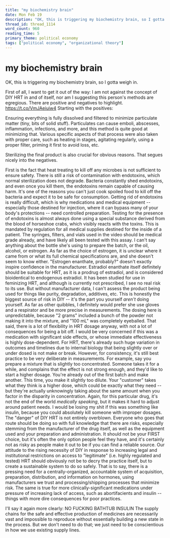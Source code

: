 ```yaml
---
title: "my biochemistry brain"
date: Mon Feb 19
description: "OK, this is triggering my biochemistry brain, so I gotta weigh in."
thread_id: thread_1114
word_count: 960
reading_time: 5
primary_theme: political economy
tags: ["political economy", "organizational theory"]
---
```


# my biochemistry brain

OK, this is triggering my biochemistry brain, so I gotta weigh in.

First of all, I want to get it out of the way: I am not against the concept of DIY HRT in and of itself, nor am I suggesting this person's methods are egregious. There are positive and negatives to highlight. https://t.co/VmJAeiuiw4 Starting with the positives:

Ensuring everything is fully dissolved and filtered to minimize particulate matter (tiny, bits of solid stuff). Particulates can cause emboli, abscesses, inflammation, infections, and more, and this method is quite good at minimizing that. Various specific aspects of that process were also taken with proper care, such as heating in stages, agitating regularly, using a proper filter, priming it first to avoid loss, etc.

Sterilizing the final product is also crucial for obvious reasons. That segues nicely into the negatives.

First is the fact that heat treating to kill off any microbes is not sufficient to ensure safety. There is still a risk of contamination with endotoxins, which normal sterilization does not degrade. Bacteria constantly shed endotoxins, and even once you kill them, the endotoxins remain capable of causing harm. It's one of the reasons you can't just cook spoiled food to kill off the bacteria and expect it to be safe for consumption. Getting rid of endotoxins is really difficult, which is why medications and medical equipment -- especially those destined for injection, where it can bypass many of your body's protections -- need controlled preparation. Testing for the presence of endotoxins is almost always done using a special substance derived from the blood of horseshoe crabs, which visibly reacts with the toxins. This is mandated by regulation for all medical supplies destined for the inside of a patient. The syringes, filters, and vials used in the video should be medical grade already, and have likely all been tested with this assay. I can't say anything about the bottle she's using to prepare the batch, or the oil, alcohol, or estrogen. As far as the choice of estrogen, it is unclear where it came from or what its full chemical specifications are, and she doesn't seem to know either. "Estrogen enanthate, probably?" doesn't exactly inspire confidence in the manufacturer. Estradiol enanthate itself definitely should be suitable for HRT, as it is a prodrug of estradiol, and is considered bioidentical to endogenous estradiol. It has been studied for use in feminizing HRT, and although is currently not prescribed, I see no real risk to its use. But without manufacturer data, I can't assess the product being used for things like purity, degradation, additives, etc. This is honestly the biggest source of risk in DIY -- it's the part you yourself *aren't* doing yourself. As far as other quibbles, I definitely would prefer she use gloves and a respirator and be more precise in measurements. The dosing here is unpredictable, because "2 grams" included a bunch of the powder not making it into the mixture, and "100 mL" was completely eyeballed. That said, there is a lot of flexibility in HRT dosage anyway, with not a lot of consequences for being a bit off. I would be very concerned if this was a medication with significant side effects, or whose immediate effectiveness is highly dose-dependent. For HRT, there's already such huge variation in outcomes and timelines due to internal biology that being slightly over or under dosed is not make or break. However, for consistency, it's still best practice to be very deliberate in measurements. For example, say you prepare a mixture that is slightly too concentrated. Someone takes it for a while, and complains that the effect is not strong enough, and they'd like to start a higher dosage. You're already out of the first batch and make another. This time, you make it slightly too dilute. Your "customer" takes what they think is a higher dose, which could be exactly what they need -- but they're actually unknowingly taking about the same amount when you factor in the disparity in concentration. Again, for this particular drug, it's not the end of the world *medically speaking*, but it makes it hard to adjust around patient needs. I would be losing my shit if this was something like insulin, because you could absolutely kill someone with improper dosages. The "danger" of DIY HRT is not entirely overblown. Everyone who goes that route should be doing so with full knowledge that there are risks, especially stemming from the manufacturer of the drug itself, as well as the equipment used and your preparation and administration. It should not be your FIRST choice, but it's often the only option people feel they have, and it's certainly not as risky as people make it out to be if you can find a reliable source. Our attitude to the rising necessity of DIY in response to increasing legal and institutional restrictions on access to "legitimate" (i.e. highly regulated and tested) HRT should obviously not be to decry the practice itself, but to create a sustainable system to do so safely. That is to say, there is a pressing need for a centrally-organized, accountable system of acquisition, preparation, distribution, and information on hormones, using manufacturers we trust and processing/shipping processes that minimize risk. The same is true for more clinically-significant medications under pressure of increasing lack of access, such as abortifacients and insulin -- things with more dire consequences for poor practices.

I'll say it again more clearly: NO FUCKING BATHTUB INSULIN The supply chains for the safe and effective production of medicines are necessarily vast and impossible to reproduce without essentially building a new state in the process. But we don't need to do that; we just need to be conscientious in how we use existing supply lines.
